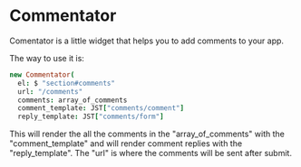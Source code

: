 # Commentator

Comentator is a little widget that helps you to add comments to your
app.

The way to use it is:

```coffeescript
new Commentator(
  el: $ "section#comments" 
  url: "/comments"
  comments: array_of_comments
  comment_template: JST["comments/comment"]
  reply_template: JST["comments/form"]
```

This will render the all the comments in the "array_of_comments" with
the "comment_template" and will render comment replies with the
"reply_template". The "url" is where the comments will be sent after submit.
